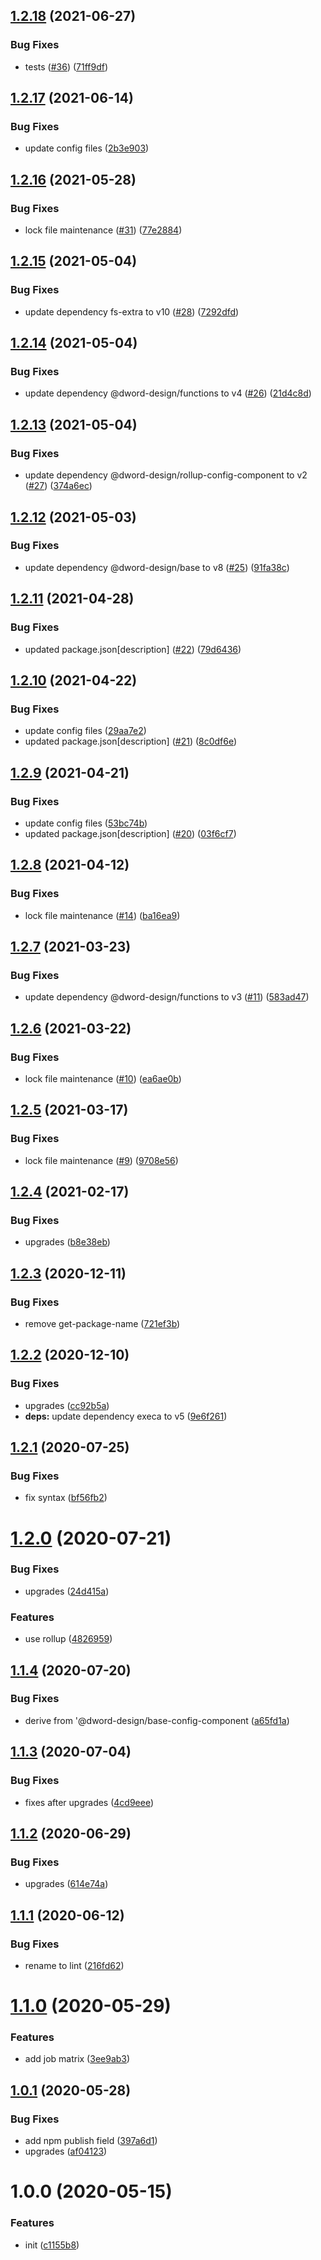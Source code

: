 ## [1.2.18](https://github.com/dword-design/base-config-component-library/compare/v1.2.17...v1.2.18) (2021-06-27)


### Bug Fixes

* tests ([#36](https://github.com/dword-design/base-config-component-library/issues/36)) ([71ff9df](https://github.com/dword-design/base-config-component-library/commit/71ff9df4552bfb20085f25fc5c5515415765bb57))

## [1.2.17](https://github.com/dword-design/base-config-component-library/compare/v1.2.16...v1.2.17) (2021-06-14)


### Bug Fixes

* update config files ([2b3e903](https://github.com/dword-design/base-config-component-library/commit/2b3e903e1b7c0435cda6b9fa568a7655a9498ef6))

## [1.2.16](https://github.com/dword-design/base-config-component-library/compare/v1.2.15...v1.2.16) (2021-05-28)


### Bug Fixes

* lock file maintenance ([#31](https://github.com/dword-design/base-config-component-library/issues/31)) ([77e2884](https://github.com/dword-design/base-config-component-library/commit/77e288403f6f20251fdd60b59766fe027b924c0d))

## [1.2.15](https://github.com/dword-design/base-config-component-library/compare/v1.2.14...v1.2.15) (2021-05-04)


### Bug Fixes

* update dependency fs-extra to v10 ([#28](https://github.com/dword-design/base-config-component-library/issues/28)) ([7292dfd](https://github.com/dword-design/base-config-component-library/commit/7292dfdc52ff741dc49566b983d70018a907fa8f))

## [1.2.14](https://github.com/dword-design/base-config-component-library/compare/v1.2.13...v1.2.14) (2021-05-04)


### Bug Fixes

* update dependency @dword-design/functions to v4 ([#26](https://github.com/dword-design/base-config-component-library/issues/26)) ([21d4c8d](https://github.com/dword-design/base-config-component-library/commit/21d4c8d1477352ac47c0670fa8585d9470951d2f))

## [1.2.13](https://github.com/dword-design/base-config-component-library/compare/v1.2.12...v1.2.13) (2021-05-04)


### Bug Fixes

* update dependency @dword-design/rollup-config-component to v2 ([#27](https://github.com/dword-design/base-config-component-library/issues/27)) ([374a6ec](https://github.com/dword-design/base-config-component-library/commit/374a6ec5aba450f5217a699db5a19dcc520c2403))

## [1.2.12](https://github.com/dword-design/base-config-component-library/compare/v1.2.11...v1.2.12) (2021-05-03)


### Bug Fixes

* update dependency @dword-design/base to v8 ([#25](https://github.com/dword-design/base-config-component-library/issues/25)) ([91fa38c](https://github.com/dword-design/base-config-component-library/commit/91fa38c9bdf88a1e4088e34ca20ebd744cff305b))

## [1.2.11](https://github.com/dword-design/base-config-component-library/compare/v1.2.10...v1.2.11) (2021-04-28)


### Bug Fixes

* updated package.json[description] ([#22](https://github.com/dword-design/base-config-component-library/issues/22)) ([79d6436](https://github.com/dword-design/base-config-component-library/commit/79d6436c2a722fd3ea5ab59606dcfe532b3f0be3))

## [1.2.10](https://github.com/dword-design/base-config-component-library/compare/v1.2.9...v1.2.10) (2021-04-22)


### Bug Fixes

* update config files ([29aa7e2](https://github.com/dword-design/base-config-component-library/commit/29aa7e2a45a79c8dde3e2614c2caa3862f3dc917))
* updated package.json[description] ([#21](https://github.com/dword-design/base-config-component-library/issues/21)) ([8c0df6e](https://github.com/dword-design/base-config-component-library/commit/8c0df6e323c7034430e8213db0bc68656036f035))

## [1.2.9](https://github.com/dword-design/base-config-component-library/compare/v1.2.8...v1.2.9) (2021-04-21)


### Bug Fixes

* update config files ([53bc74b](https://github.com/dword-design/base-config-component-library/commit/53bc74b6112016cb60ab0a45d3777e30af0ddab0))
* updated package.json[description] ([#20](https://github.com/dword-design/base-config-component-library/issues/20)) ([03f6cf7](https://github.com/dword-design/base-config-component-library/commit/03f6cf76fe801dc7837975935103e251058c09ce))

## [1.2.8](https://github.com/dword-design/base-config-component-library/compare/v1.2.7...v1.2.8) (2021-04-12)


### Bug Fixes

* lock file maintenance ([#14](https://github.com/dword-design/base-config-component-library/issues/14)) ([ba16ea9](https://github.com/dword-design/base-config-component-library/commit/ba16ea98c078a2240581ea77bfa571dda03f980a))

## [1.2.7](https://github.com/dword-design/base-config-component-library/compare/v1.2.6...v1.2.7) (2021-03-23)


### Bug Fixes

* update dependency @dword-design/functions to v3 ([#11](https://github.com/dword-design/base-config-component-library/issues/11)) ([583ad47](https://github.com/dword-design/base-config-component-library/commit/583ad478e2f3c1323bc2b473eeea357bd158840c))

## [1.2.6](https://github.com/dword-design/base-config-component-library/compare/v1.2.5...v1.2.6) (2021-03-22)


### Bug Fixes

* lock file maintenance ([#10](https://github.com/dword-design/base-config-component-library/issues/10)) ([ea6ae0b](https://github.com/dword-design/base-config-component-library/commit/ea6ae0b59143f36a09f29c1ea090161bc5af429c))

## [1.2.5](https://github.com/dword-design/base-config-component-library/compare/v1.2.4...v1.2.5) (2021-03-17)


### Bug Fixes

* lock file maintenance ([#9](https://github.com/dword-design/base-config-component-library/issues/9)) ([9708e56](https://github.com/dword-design/base-config-component-library/commit/9708e5614cb684e2e053388bc75c54d37489579a))

## [1.2.4](https://github.com/dword-design/base-config-component-library/compare/v1.2.3...v1.2.4) (2021-02-17)


### Bug Fixes

* upgrades ([b8e38eb](https://github.com/dword-design/base-config-component-library/commit/b8e38eb9b9b649e433c300986ec5dd6c7552e50f))

## [1.2.3](https://github.com/dword-design/base-config-component-library/compare/v1.2.2...v1.2.3) (2020-12-11)


### Bug Fixes

* remove get-package-name ([721ef3b](https://github.com/dword-design/base-config-component-library/commit/721ef3b872491ded840fb3b60a4cb24391224925))

## [1.2.2](https://github.com/dword-design/base-config-component-library/compare/v1.2.1...v1.2.2) (2020-12-10)


### Bug Fixes

* upgrades ([cc92b5a](https://github.com/dword-design/base-config-component-library/commit/cc92b5a3ea348e5d1eb936ff90c1a089f6558f06))
* **deps:** update dependency execa to v5 ([9e6f261](https://github.com/dword-design/base-config-component-library/commit/9e6f2615860257bb66e84fdec8dcd795e550ba13))

## [1.2.1](https://github.com/dword-design/base-config-component-library/compare/v1.2.0...v1.2.1) (2020-07-25)


### Bug Fixes

* fix syntax ([bf56fb2](https://github.com/dword-design/base-config-component-library/commit/bf56fb27e59f1966732d894c5a0dd940f55c7f2c))

# [1.2.0](https://github.com/dword-design/base-config-component-library/compare/v1.1.4...v1.2.0) (2020-07-21)


### Bug Fixes

* upgrades ([24d415a](https://github.com/dword-design/base-config-component-library/commit/24d415af354d2869cb1d166919cf77924e464d23))


### Features

* use rollup ([4826959](https://github.com/dword-design/base-config-component-library/commit/48269596c9a96b30e0ec8080989714fb4880454b))

## [1.1.4](https://github.com/dword-design/base-config-component-library/compare/v1.1.3...v1.1.4) (2020-07-20)


### Bug Fixes

* derive from '@dword-design/base-config-component ([a65fd1a](https://github.com/dword-design/base-config-component-library/commit/a65fd1af5c0865e1486735a3e22b3bed16420edc))

## [1.1.3](https://github.com/dword-design/base-config-component-library/compare/v1.1.2...v1.1.3) (2020-07-04)


### Bug Fixes

* fixes after upgrades ([4cd9eee](https://github.com/dword-design/base-config-component-library/commit/4cd9eeea3301f07d9e1a69cca20080d088047e36))

## [1.1.2](https://github.com/dword-design/base-config-component-library/compare/v1.1.1...v1.1.2) (2020-06-29)


### Bug Fixes

* upgrades ([614e74a](https://github.com/dword-design/base-config-component-library/commit/614e74a713eef6258cbec5ad0f34a91c65b46045))

## [1.1.1](https://github.com/dword-design/base-config-component-library/compare/v1.1.0...v1.1.1) (2020-06-12)


### Bug Fixes

* rename to lint ([216fd62](https://github.com/dword-design/base-config-component-library/commit/216fd62e117221961ede56391505697d76a2d678))

# [1.1.0](https://github.com/dword-design/base-config-component-library/compare/v1.0.1...v1.1.0) (2020-05-29)


### Features

* add job matrix ([3ee9ab3](https://github.com/dword-design/base-config-component-library/commit/3ee9ab38744834d695e38ba2007c6d7c25cd073a))

## [1.0.1](https://github.com/dword-design/base-config-component-library/compare/v1.0.0...v1.0.1) (2020-05-28)


### Bug Fixes

* add npm publish field ([397a6d1](https://github.com/dword-design/base-config-component-library/commit/397a6d1deaa39c06081ff55794165a74682128e3))
* upgrades ([af04123](https://github.com/dword-design/base-config-component-library/commit/af04123f23b2cbca2c8ffa370b20df06e00db19d))

# 1.0.0 (2020-05-15)


### Features

* init ([c1155b8](https://github.com/dword-design/base-config-component-library/commit/c1155b893f1cf017f1cd92ea5751e34033c94103))
